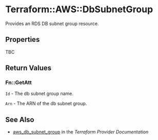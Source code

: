 # Terraform::AWS::DbSubnetGroup

Provides an RDS DB subnet group resource.

## Properties

TBC

## Return Values

### Fn::GetAtt

`Id` - The db subnet group name.

`Arn` - The ARN of the db subnet group.

## See Also

* [aws_db_subnet_group](https://www.terraform.io/docs/providers/aws/r/db_subnet_group.html) in the _Terraform Provider Documentation_